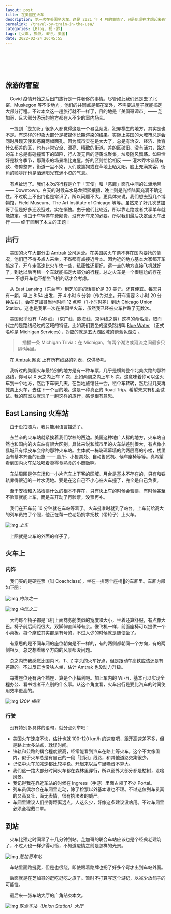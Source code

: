 ```yaml
---
layout: post
title: 在美国坐火车
description: 第一次在美国坐火车。这是 2021 年 4 月的事情了，只是到现在才想起来去写（鸽王争霸赛）。
permalink: /travel-by-train-in-the-usa/
categories: [Blog, 视・界]
tags: [火车, 旅游, 出行, 美国]
date: 2022-02-24 20:45:55
---
```


# 　

## 旅游的奢望

　Covid 疫情开始之后出门旅行是一件奢侈的事情。尽管如此我们还是去了北密、Muskegon 等不少地方，他们的共同点是都在室外，不需要进屋子就能搞定大部分行程。不过本文这一趟旅行就不一样了，目的地是「美国哥谭市」—— 芝加哥，且大部分游玩的地方都在人不少的室内场合。

　一提到「芝加哥」很多人都觉得这是一个暴乱频发、犯罪横生的地方，其实是也不是。有这样的印象大部分是被媒体长期渲染的结果。实际上美国的大城市总是会同时展现天使和恶魔两幅面孔。因为城市实在是太大了，总是有治安、经济、教育什么都差的区，也有非常安全、漂亮、精致的街道。差的区破旧、没有活力，路边的车上总是有碰撞留下的凹陷，行人漫无目的游荡或聚集，垃圾随风飘荡。如果恰好是秋冬季节，那萧条的场景堪比鬼屋。好的区则恰恰相反 —— 灌木乔木错落有致、修剪整齐，街道一尘不染，人们或遛狗或在草地上晒太阳，脸上充满笑容，街角的咖啡厅也是洒满阳光充满小资的气息。

　有点扯远了。我们本次的行程是介于「天使」和「恶魔」面孔中间的过渡地带 —— Downtown。白天的时候车水马龙熙熙攘攘，晚上则是光怪陆离充满不确定性。不过晚上不出门也是常识了，所以问题不大。更具体来说，我们想去逛几个博物馆，Field Museum、The Art Institute of Chicago 等等。虽然来了好几次芝加哥了但是好多还没逛过，实在惭愧。由于他们比较近，所以靠走路或者共享单车就能搞定。也由于车辆停车费颇贵，没有开车来的必要。所以我们最后决定坐火车出行 —— 终于回到了本文的正题！

## 出行

　美国的火车大部分由 [Amtrak](https://www.amtrak.com/home.html) 公司运营。在美国买火车票不存在国内要抢的情况，他们巴不得多点人来坐，不然都有点接近亏本。因为近的地方基本大家都开车搞定了。开车走高速比火车快一些，私密性还更好。远一点的地方直接飞机就好了，到达以后再租一个车就能搞定大部分的行程。总之火车是一个很尴尬的存在 —— 不想开车也不想坐飞机的话才会考虑。

　从 East Lansing（东兰辛）到芝加哥的话票价是 30 美元，还算便宜。每天只有一躺，早上 8:54 出发，开 4 小时 6 分钟（作为对比，开车需要 3 小时 20 分钟左右），会在芝加哥当地时间 12 点整（1 小时时差）到达 Chicago Union Station。这也是我第一次在美国坐火车，虽然我已经被火车拦路了无数次。

　美国似乎没有「AB 线」（京广线、陇海线、京沪线之类）这样的命名法，取而代之的是路线经过的区域的特征。比如我们要坐的这条路线叫 [Blue Water](https://en.wikipedia.org/wiki/Blue_Water_(train)) （正式名称是 Michigan Services），对应的就是五大湖区域的蔚蓝色湖泊 。

> 　插播一条 Michigan Trivia：在 Michigan，每两个湖泊或河流之间最多只隔6英里。

　在 [Amtrak 网页](https://www.amtrak.com/train-routes) 上有所有线路的列表，仅供参考。

　我听过的美国火车最特别的地方是有一种车票，几乎是横跨整个北美大路的那种路线，你可以 X 天之内上车 Y 次，比如两周之内上车 5 次。这意味着你可以坐火车到一个地方，然后下车玩几天，在当地旅馆住一会，租个车转转，然后过几天再凭票上火车，去往下一个目的地。这是一种真正的 Road Trip。希望未来有机会试试。我的前室友就玩了一趟这样的旅行，感觉很有意思。

## East Lansing 火车站

　由于没拍照片，我只能用语言描述了。

　东兰辛的火车站就紧挨着我们学校的西边。美国这种地广人稀的地方，火车站自然也和国内的火车站有很大区别。具体来说和城市里的火车站差别很大，有点像小县城只有绿皮车会停的那种火车站。主体就一栋玻璃幕墙的约两层高的小楼，楼里面有基本齐全的设施 —— 厕所、小售票处、自动售货机、候车座椅等等。真希望看到国内火车站吆喝着卖零食熟食的小商贩啊。

　车站周围是停车场和一小片汽车上下客的区域。月台是基本不存在的，只有和铁轨靠得很近的一片水泥地。要是在这自己不小心被火车撞了，完全是自己负责。

　至于安检和入站检票什么的根本不存在，只有快上车的时候会验票，有时候甚至不验票就能上车，而是车开动了再验票，没票再补。

　我们在开车前 10 分钟就在车站等着了。火车挺准时就到了站台。上车前给高大的列车员拍了个照，他正在帮一位老奶奶拿拐杖（带轮子）上火车。

![img]({{site.img-hosting}}/Pic4Post/travel-by-train-in-the-usa/onboarding.jpeg)
*上车*

　上图就是火车的外面的样子了。

## 火车上

### 内饰

　我们买的是硬座票（叫 Coachclass），坐在一排两个座椅💺的车厢里。车厢内部如下图：

![img]({{site.img-hosting}}/Pic4Post/travel-by-train-in-the-usa/interior-1.jpeg)
*内饰之一*

![img]({{site.img-hosting}}/Pic4Post/travel-by-train-in-the-usa/interior-2.jpeg)
*内饰之二*

　大约每个椅子都是飞机上面商务舱类似的宽度和大小，坐着还算舒服，有点像大巴。椅子前后间距很大，双脚伸直绰绰有余。像飞机一样，前面座椅可以提供一个小桌板。每个座位其实都是有号的，不过人少的时候就是随便坐了。

　有意思的是不同车厢的座位朝向是不一样的，有的两侧都朝同一个方向，有的两侧相反。总之想看哪个方向的风景都没问题。

　总之内饰我感觉比国内 K、T、Z 字头的火车好点，但是跟动车高铁应该还是有差距的。不过反正也没啥人坐，估计 Amtrak 也没动力升级。

　每排座位还有两个插座，算是个小福利吧。加上车内的 Wi-Fi，基本可以实现全程办公、看书或者干点别的什么事。从这个角度看，火车出行是要比汽车的时间使用效率更高的。

![img]({{site.img-hosting}}/Pic4Post/travel-by-train-in-the-usa/power-outlet.jpeg)
*120V 插座*

### 行驶

　没有特别多具体的语句，就分点列举吧：

-   美国火车速度不快，估计也就 100-120 km/h 的速度吧，跟开高速差不多，但是路上太多站点，耽误时间。
-   铁轨和公路的耦合程度很高，经常能看到汽车在路上等火车。这个不太像国内，似乎火车总是有自己的一段「封闭」线路，和其他道路交集很少。
-   记忆中火车加减速都比较平稳。开起来以后车里噪音不算大。
-   我们这一路大部分时间火车都在森林里穿行，所以窗外大部分都是枯树，没啥风景。
-   我记得我在靠近车站的时候在 Ingress（手游）里面占领了不少 Portal。
-   列车员偶尔会在车厢里走动，除了检票以外基本谁也不理。不过这位列车员真的又高又壮，面无表情，很有执法者的威严。
-   车厢里建议人们坐得距离远点。人这么少，好像这条建议没啥用。不过车厢里必须全程戴口罩。

## 到站

　火车比预定时间早了十几分钟到站。芝加哥的联合车站应该也是个经典老建筑了，不过人也一样少得可怜，不知道疫情之前是怎样的光景。

![img]({{site.img-hosting}}/Pic4Post/travel-by-train-in-the-usa/station-1.jpeg)
*芝加哥车站*

　车站里面路挺宽，但是也很绕，即使跟着路牌也拐了好多个弯才出到车站外面。

　后面就是在芝加哥的逛吃逛吃之旅了。暂时不打算写这个游记，以减少放鸽子的可能性。

　最后来一张车站大厅的广角结束本文。

![img]({{site.img-hosting}}/Pic4Post/travel-by-train-in-the-usa/station-2.jpeg)
*联合车站（Union Station）大厅*
